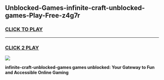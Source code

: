 
## Unblocked-Games-infinite-craft-unblocked-games-Play-Free-z4g7r
<h3>
<a href="https://premium76.site?title=infinite-craft-unblocked-games&ref=09A">CLICK TO PLAY</a></h3>
<hr>

<h3>
<a href="https://premium76.site?title=infinite-craft-unblocked-games&ref=09A">CLICK 2 PLAY</a>
  
</h3>

<a href="https://premium76.site?title=infinite-craft-unblocked-games&ref=09A"><img src="https://clearcache.store/games.png"></a>


**infinite-craft-unblocked-games games unblocked: Your Gateway to Fun and Accessible Online Gaming**
